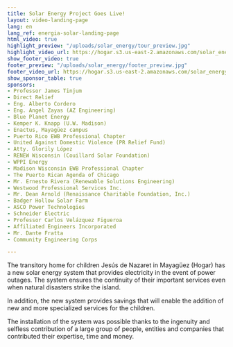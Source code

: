 ```yaml
---
title: Solar Energy Project Goes Live!
layout: video-landing-page
lang: en
lang_ref: energia-solar-landing-page
html_video: true
highlight_preview: "/uploads/solar_energy/tour_preview.jpg"
highlight_video_url: https://hogar.s3.us-east-2.amazonaws.com/solar_energy_tour_final.mov
show_footer_video: true
footer_preview: "/uploads/solar_energy/footer_preview.jpg"
footer_video_url: https://hogar.s3.us-east-2.amazonaws.com/solar_energy_thank_you.mov
show_sponsor_table: true
sponsors:
- Professor James Tinjum
- Direct Relief
- Eng. Alberto Cordero
- Eng. Angel Zayas (AZ Engineering)
- Blue Planet Energy
- Kemper K. Knapp (U.W. Madison)
- Enactus, Mayagüez campus
- Puerto Rico EWB Professional Chapter
- United Against Domestic Violence (PR Relief Fund)
- Atty. Glorily López
- RENEW Wisconsin (Couillard Solar Foundation)
- WPPI Energy
- Madison Wisconsin EWB Professional Chapter
- The Puerto Rican Agenda of Chicago
- Mr. Ernesto Rivera (Renewable Solutions Engineering)
- Westwood Professional Services Inc.
- Mr. Dean Arnold (Renaissance Charitable Foundation, Inc.)
- Badger Hollow Solar Farm
- ASCO Power Technologies
- Schneider Electric
- Professor Carlos Velázquez Figueroa
- Affiliated Engineers Incorporated
- Mr. Dante Fratta
- Community Engineering Corps

---
```

The transitory home for children Jesús de Nazaret in Mayagüez (Hogar) has a new solar energy system that provides electricity in the event of power outages.
The system ensures the continuity of their important services even when natural disasters strike the island.

In addition, the new system provides savings that will enable the addition of new and more specialized services for the children.

The installation of the system was possible thanks to the ingenuity and selfless contribution of a large group of people, entities and companies that contributed their expertise, time and money.
